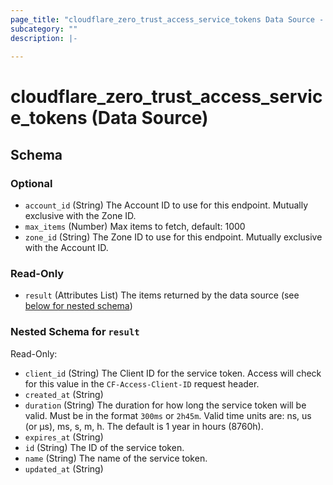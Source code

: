 ```yaml
---
page_title: "cloudflare_zero_trust_access_service_tokens Data Source - Cloudflare"
subcategory: ""
description: |-
  
---
```


# cloudflare_zero_trust_access_service_tokens (Data Source)




<!-- schema generated by tfplugindocs -->
## Schema

### Optional

- `account_id` (String) The Account ID to use for this endpoint. Mutually exclusive with the Zone ID.
- `max_items` (Number) Max items to fetch, default: 1000
- `zone_id` (String) The Zone ID to use for this endpoint. Mutually exclusive with the Account ID.

### Read-Only

- `result` (Attributes List) The items returned by the data source (see [below for nested schema](#nestedatt--result))

<a id="nestedatt--result"></a>
### Nested Schema for `result`

Read-Only:

- `client_id` (String) The Client ID for the service token. Access will check for this value in the `CF-Access-Client-ID` request header.
- `created_at` (String)
- `duration` (String) The duration for how long the service token will be valid. Must be in the format `300ms` or `2h45m`. Valid time units are: ns, us (or µs), ms, s, m, h. The default is 1 year in hours (8760h).
- `expires_at` (String)
- `id` (String) The ID of the service token.
- `name` (String) The name of the service token.
- `updated_at` (String)


